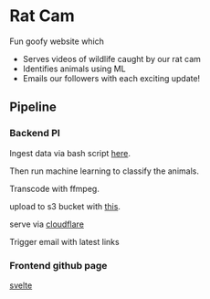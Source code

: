 
# Rat Cam

Fun goofy website which

- Serves videos of wildlife caught by our rat cam
- Identifies animals using ML
- Emails our followers with each exciting update!

## Pipeline

### Backend PI

Ingest data via bash script [here](https://www.baeldung.com/linux/shell-run-script-usb-plugged).

Then run machine learning to classify the animals.

Transcode with ffmpeg.

upload to s3 bucket with [this](https://github.com/backblaze-b2-samples/b2-python-s3-sample).

serve via [cloudflare](https://www.backblaze.com/docs/cloud-storage-deliver-private-backblaze-b2-content-through-cloudflare-cdn) 

Trigger email with latest links

### Frontend github page

[svelte](https://svelte.dev/docs/kit/adapter-static)

